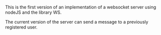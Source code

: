This is the first version of an implementation of a websocket server using nodeJS and the library WS.

The current version of the server can send a message to a previously registered user.
